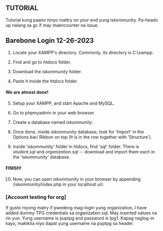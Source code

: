## TUTORIAL 

Tutorial kung paano ninyo mattry on your end yung iskommunity. Pa-heads up nalang sa gc if may maencounter na issue.

## Barebone Login 12-26-2023

1. Locate your XAMPP's directory. Commonly, its directory is C:\xampp.

2. Find and go to *htdocs* folder.

3. Download the *iskommunity* folder.

4. Paste it inside the *htdocs* folder.
   
#### We are almost done!

5. Setup your XAMPP, and start Apache and MySQL.

6. Go to phpmyadmin in your web browser.

7. Create a database named *iskommunity*.

8. Once done, inside *iskommunity* database, look for 'Import' in the Options bar/ Ribbon on top (It is in the row together with 'Structure').

9. Inside 'iskommunity' folder in htdocs, find 'sql' folder. There is *student.sql* and *organization.sql* -- download and import them each in the 'iskommunity' database.

#### FINISH!

10. Now, you can open iskommunity in your browser by appending /iskommunity/index.php in your localhost url.

### [Account testing for org]
If gusto niyong matry if pwedeng mag-login yung organization, I have added dummy TPG credentials sa organization.sql. May inserted values na rin yun. Yung username is puptpg and password is tpg1. Kapag naglog-in kayo, makikita niyo dapat yung username na puptpg sa header. 

